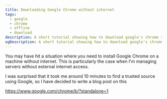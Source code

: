 ```yaml
---
title: Downloading Google Chrome without internet
tags:
  - google
  - chrome
  - offline
  - download
description: A short tutorial showing how to download google's chrome standalone installer.
ogDescription: A short tutorial showing how to download google's chrome standalone installer.
---
```


You may have hit a situation where you need to install Google Chrome on a machine without internet. This is particularly the case when I'm managing servers without external internet access.
 
<!--more-->

I was surprised that it took me around 10 minutes to find a trusted source using Google, so I have decided to write a blog post on this

https://www.google.com/chrome/b/?standalone=1

